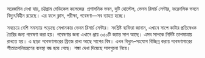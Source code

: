 সরেজমিন দেখা যায়, চট্টগ্রাম মেডিকেল কলেজের  প্রশাসনিক ভবন, দুটি হোস্টেল, ভেনম রিসার্চ সেন্টার, ফরেনসিক ভবনে বিদ্যুৎবিহীন রয়েছে। এর ফলে ক্লাস, পরীক্ষা, গবেষণা—সব ব্যাহত হচ্ছে।

সবচেয়ে বেশি সমস্যায় পড়েছে সেখানকার ভেনম রিসার্চ সেন্টার। সংশ্লিষ্ট ব্যক্তিরা জানান, এখানে সাপে কাটার প্রতিষেধক তৈরির জন্য গবেষণা করা হয়। গবেষণার জন্য এখানে প্রায় ৩৫০টি জ্যান্ত সাপ আছে। এসব সাপকে নির্দিষ্ট তাপমাত্রায় রাখতে হয়। এ ছাড়া গবেষণাগারের ফ্রিজে রাখা আছে সাপের বিষ। এখন বিদ্যুৎ–সংযোগ বিচ্ছিন্ন করায় গবেষণাগারের শীতাতপনিয়ন্ত্রণের ব্যবস্থা বন্ধ হয়ে গেছে। শঙ্কা দেখা দিয়েছে সাপগুলো নিয়ে।
